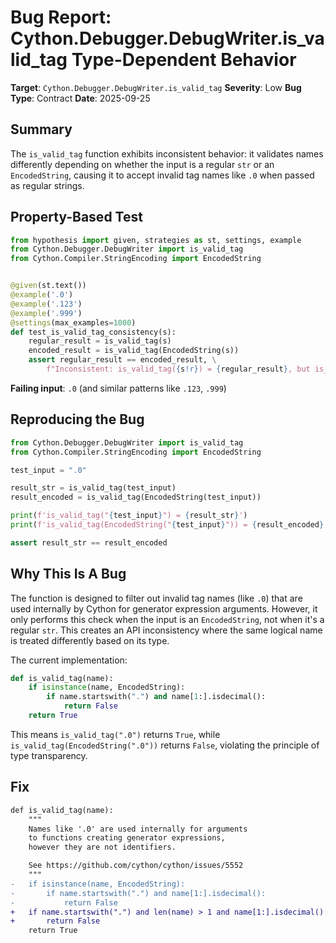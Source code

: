 # Bug Report: Cython.Debugger.DebugWriter.is_valid_tag Type-Dependent Behavior

**Target**: `Cython.Debugger.DebugWriter.is_valid_tag`
**Severity**: Low
**Bug Type**: Contract
**Date**: 2025-09-25

## Summary

The `is_valid_tag` function exhibits inconsistent behavior: it validates names differently depending on whether the input is a regular `str` or an `EncodedString`, causing it to accept invalid tag names like `.0` when passed as regular strings.

## Property-Based Test

```python
from hypothesis import given, strategies as st, settings, example
from Cython.Debugger.DebugWriter import is_valid_tag
from Cython.Compiler.StringEncoding import EncodedString


@given(st.text())
@example('.0')
@example('.123')
@example('.999')
@settings(max_examples=1000)
def test_is_valid_tag_consistency(s):
    regular_result = is_valid_tag(s)
    encoded_result = is_valid_tag(EncodedString(s))
    assert regular_result == encoded_result, \
        f"Inconsistent: is_valid_tag({s!r}) = {regular_result}, but is_valid_tag(EncodedString({s!r})) = {encoded_result}"
```

**Failing input**: `.0` (and similar patterns like `.123`, `.999`)

## Reproducing the Bug

```python
from Cython.Debugger.DebugWriter import is_valid_tag
from Cython.Compiler.StringEncoding import EncodedString

test_input = ".0"

result_str = is_valid_tag(test_input)
result_encoded = is_valid_tag(EncodedString(test_input))

print(f'is_valid_tag("{test_input}") = {result_str}')
print(f'is_valid_tag(EncodedString("{test_input}")) = {result_encoded}')

assert result_str == result_encoded
```

## Why This Is A Bug

The function is designed to filter out invalid tag names (like `.0`) that are used internally by Cython for generator expression arguments. However, it only performs this check when the input is an `EncodedString`, not when it's a regular `str`. This creates an API inconsistency where the same logical name is treated differently based on its type.

The current implementation:
```python
def is_valid_tag(name):
    if isinstance(name, EncodedString):
        if name.startswith(".") and name[1:].isdecimal():
            return False
    return True
```

This means `is_valid_tag(".0")` returns `True`, while `is_valid_tag(EncodedString(".0"))` returns `False`, violating the principle of type transparency.

## Fix

```diff
def is_valid_tag(name):
    """
    Names like '.0' are used internally for arguments
    to functions creating generator expressions,
    however they are not identifiers.

    See https://github.com/cython/cython/issues/5552
    """
-   if isinstance(name, EncodedString):
-       if name.startswith(".") and name[1:].isdecimal():
-           return False
+   if name.startswith(".") and len(name) > 1 and name[1:].isdecimal():
+       return False
    return True
```